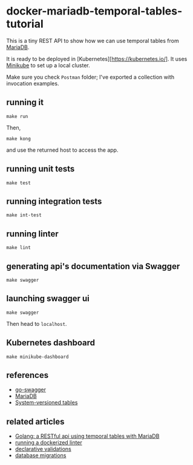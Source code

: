 # docker-mariadb-temporal-tables-tutorial

This is a tiny REST API to show how we can use temporal tables from [MariaDB](https://mariadb.org/).

It is ready to be deployed in [Kubernetes][https://kubernetes.io/]. It uses [Minikube](https://minikube.sigs.k8s.io/docs/) to set up a local cluster.

Make sure you check `Postman` folder; I've exported a collection with invocation examples.

## running it

```
make run
```

Then,

```
make kong
```

and use the returned host to access the app.

## running unit tests

```
make test
```

## running integration tests

```
make int-test
```

## running linter

```
make lint
```

## generating api's documentation via Swagger

```
make swagger
```

## launching swagger ui

```
make swagger
```

Then head to `localhost`.

## Kubernetes dashboard

```
make minikube-dashboard
```

## references
- [go-swagger](https://github.com/go-swagger/go-swagger)
- [MariaDB](https://mariadb.org/)
- [System-versioned tables](https://mariadb.com/kb/en/system-versioned-tables/)

## related articles
- [Golang: a RESTful api using temporal tables with MariaDB](https://www.linkedin.com/pulse/golang-restful-api-using-temporal-table-mariadb-tiago-melo/?lipi=urn%3Ali%3Apage%3Ad_flagship3_profile_view_base_post_details%3BzM9pMHNHTbe875AXAzROcA%3D%3D)
- [running a dockerized linter](https://www.linkedin.com/pulse/golang-running-dockerized-linter-tiago-melo/)
- [declarative validations](https://www.linkedin.com/pulse/golang-declarative-validation-made-similar-ruby-rails-tiago-melo/)
- [database migrations](https://www.linkedin.com/pulse/go-database-migrations-made-easy-example-using-mysql-tiago-melo/)
